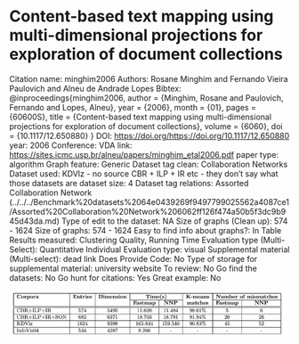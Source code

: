 # Content-based text mapping using multi-dimensional projections for exploration of document collections

Citation name: minghim2006
Authors: Rosane Minghim and Fernando Vieira Paulovich and Alneu de Andrade Lopes
Bibtex: @inproceedings{minghim2006,
author = {Minghim, Rosane and Paulovich, Fernando and Lopes, Alneu},
year = {2006},
month = {01},
pages = {60600S},
title = {Content-based text mapping using multi-dimensional projections for exploration of document collections},
volume = {6060},
doi = {10.1117/12.650880}
}
DOI: https://doi.org/https://doi.org/10.1117/12.650880
year: 2006
Conference: VDA
link: https://sites.icmc.usp.br/alneu/papers/minghim_etal2006.pdf
paper type: algorithm
Graph feature: Generic
Dataset tag clean: Collaboration Networks
Dataset used: KDVIz - no source
CBR + ILP + IR etc - they don’t say what those datasets are
dataset size: 4
Dataset tag relations: Assorted Collaboration Network (../../../Benchmark%20datasets%2064e0439269f9497799025562a4087ce1/Assorted%20Collaboration%20Network%206062ff126f474a50b5f3dc9b945d43da.md)
Type of edit to the dataset: NA
Size of graphs (Clean up): 574 - 1624
Size of graphs: 574 - 1624
Easy to find info about graphs?: In Table
Results measured: Clustering Quality, Running Time
Evaluation type (Multi-Select): Quantitative Individual
Evaluation type: visual
Supplemental material (Multi-select): dead link
Does Provide Code: No
Type of storage for supplemental material: university website
To review: No
Go find the datasets: No
Go hunt for citations: Yes
Great example: No

![Untitled](Content-based%20text%20mapping%20using%20multi-dimensional%20f138d261ae1249b1bc677e59384d0b47/Untitled.png)